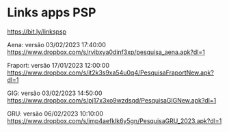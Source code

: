 # Links apps PSP
https://bit.ly/linkspsp

Aena: versão 03/02/2023  17:40:00
https://www.dropbox.com/s/rvibxya0dinf3xp/pesquisa_aena.apk?dl=1
 
Fraport: versão 17/01/2023  12:00:00
https://www.dropbox.com/s/it2k3s9xa54u0q4/PesquisaFraportNew.apk?dl=1
 
GIG: versão 03/02/2023  14:50:00
https://www.dropbox.com/s/pj17x3xo9wzdsqd/PesquisaGIGNew.apk?dl=1
 
GRU: versão 06/02/2023  10:10:00
https://www.dropbox.com/s/imp4aefklk6y5gn/PesquisaGRU_2023.apk?dl=1
















 




